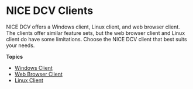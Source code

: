 # NICE DCV Clients<a name="client"></a>

NICE DCV offers a Windows client, Linux client, and web browser client\. The clients offer similar feature sets, but the web browser client and Linux client do have some limitations\. Choose the NICE DCV client that best suits your needs\.

**Topics**
+ [Windows Client](client-windows.md)
+ [Web Browser Client](client-web.md)
+ [Linux Client](client-linux.md)